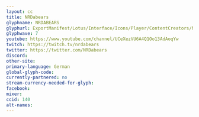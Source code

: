 ```yaml
---
layout: cc
title: NRDabears
glyphname: NRDABEARS
glyphurl: ExportManifest/Lotus/Interface/Icons/Player/ContentCreators/NRDabears.png
glyphwave: 7
youtube: https://www.youtube.com/channel/UCeXezVU6A4Q1Oo13AdAoqYw
twitch: https://twitch.tv/nrdabears
twitter: https://twitter.com/NRDabears
discord:
other-site:
primary-language: German
global-glyph-code:
currently-partnered: no
stream-currency-needed-for-glyph:
facebook:
mixer:
ccid: 140
alt-names:
---
```

